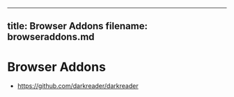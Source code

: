  ---
title: Browser Addons
filename: browseraddons.md
--- 

 # Browser Addons
 * https://github.com/darkreader/darkreader
